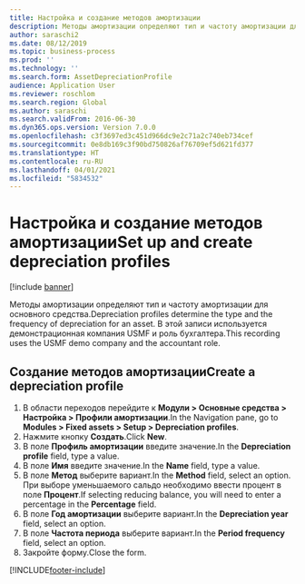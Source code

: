 ```yaml
---
title: Настройка и создание методов амортизации
description: Методы амортизации определяют тип и частоту амортизации для основного средства.
author: saraschi2
ms.date: 08/12/2019
ms.topic: business-process
ms.prod: ''
ms.technology: ''
ms.search.form: AssetDepreciationProfile
audience: Application User
ms.reviewer: roschlom
ms.search.region: Global
ms.author: saraschi
ms.search.validFrom: 2016-06-30
ms.dyn365.ops.version: Version 7.0.0
ms.openlocfilehash: c3f3697ed3c451d966dc9e2c71a2c740eb734cef
ms.sourcegitcommit: 0e8db169c3f90bd750826af76709ef5d621fd377
ms.translationtype: HT
ms.contentlocale: ru-RU
ms.lasthandoff: 04/01/2021
ms.locfileid: "5834532"
---
```

# <a name="set-up-and-create-depreciation-profiles"></a><span data-ttu-id="886be-103">Настройка и создание методов амортизации</span><span class="sxs-lookup"><span data-stu-id="886be-103">Set up and create depreciation profiles</span></span>

[!include [banner](../../includes/banner.md)]

<span data-ttu-id="886be-104">Методы амортизации определяют тип и частоту амортизации для основного средства.</span><span class="sxs-lookup"><span data-stu-id="886be-104">Depreciation profiles determine the type and the frequency of depreciation for an asset.</span></span>   <span data-ttu-id="886be-105">В этой записи используется демонстрационная компания USMF и роль бухгалтера.</span><span class="sxs-lookup"><span data-stu-id="886be-105">This recording uses the USMF demo company and the accountant role.</span></span>


## <a name="create-a-depreciation-profile"></a><span data-ttu-id="886be-106">Создание методов амортизации</span><span class="sxs-lookup"><span data-stu-id="886be-106">Create a depreciation profile</span></span>
1. <span data-ttu-id="886be-107">В области переходов перейдите к **Модули > Основные средства > Настройка > Профили амортизации**.</span><span class="sxs-lookup"><span data-stu-id="886be-107">In the Navigation pane, go to **Modules > Fixed assets > Setup > Depreciation profiles**.</span></span>
2. <span data-ttu-id="886be-108">Нажмите кнопку **Создать**.</span><span class="sxs-lookup"><span data-stu-id="886be-108">Click **New**.</span></span>
3. <span data-ttu-id="886be-109">В поле **Профиль амортизации** введите значение.</span><span class="sxs-lookup"><span data-stu-id="886be-109">In the **Depreciation profile** field, type a value.</span></span>
4. <span data-ttu-id="886be-110">В поле **Имя** введите значение.</span><span class="sxs-lookup"><span data-stu-id="886be-110">In the **Name** field, type a value.</span></span>
5. <span data-ttu-id="886be-111">В поле **Метод** выберите вариант.</span><span class="sxs-lookup"><span data-stu-id="886be-111">In the **Method** field, select an option.</span></span> <span data-ttu-id="886be-112">При выборе уменьшаемого сальдо необходимо ввести процент в поле **Процент**.</span><span class="sxs-lookup"><span data-stu-id="886be-112">If selecting reducing balance, you will need to enter a percentage in the **Percentage** field.</span></span>  
6. <span data-ttu-id="886be-113">В поле **Год амортизации** выберите вариант.</span><span class="sxs-lookup"><span data-stu-id="886be-113">In the **Depreciation year** field, select an option.</span></span>
7. <span data-ttu-id="886be-114">В поле **Частота периода** выберите вариант.</span><span class="sxs-lookup"><span data-stu-id="886be-114">In the **Period frequency** field, select an option.</span></span>
8. <span data-ttu-id="886be-115">Закройте форму.</span><span class="sxs-lookup"><span data-stu-id="886be-115">Close the form.</span></span>



[!INCLUDE[footer-include](../../../includes/footer-banner.md)]